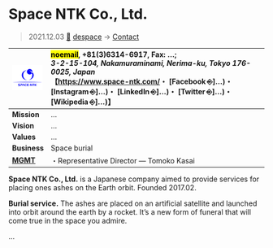 # Space NTK Co., Ltd.
> 2021.12.03 [🚀](../../index/index.md) [despace](../index.md) → [Contact](../contact.md)

|[![](../f/contact/s/space_ntk_logo1_thumb.webp)](../f/contact/s/space_ntk_logo1.webp)|<mark>noemail</mark>, +81(3)6314-6917, Fax: …;<br> *3-2-15-104, Nakamuraminami, Nerima-ku, Tokyo 176-0025, Japan*<br> 【<https://www.space-ntk.com/>・ [Facebook ⎆]…)・ [Instagram ⎆]…)・ [LinkedIn ⎆]…)・ [Twitter ⎆]…)・ [Wikipedia ⎆]…)】|
|:-|:-|
|**Mission**|…|
|**Vision**|…|
|**Values**|…|
|**Business**|Space burial|
|**[MGMT](../mgmt.md)**|・Representative Director — Tomoko Kasai|

**Space NTK Co., Ltd.** is a Japanese company aimed to provide services for placing ones ashes on the Earth orbit. Founded 2017.02.

**Burial service.** The ashes are placed on an artificial satellite and launched into orbit around the earth by a rocket. It’s a new form of funeral that will come true in the space you admire.

<p style="page-break-after:always"> </p>

…
